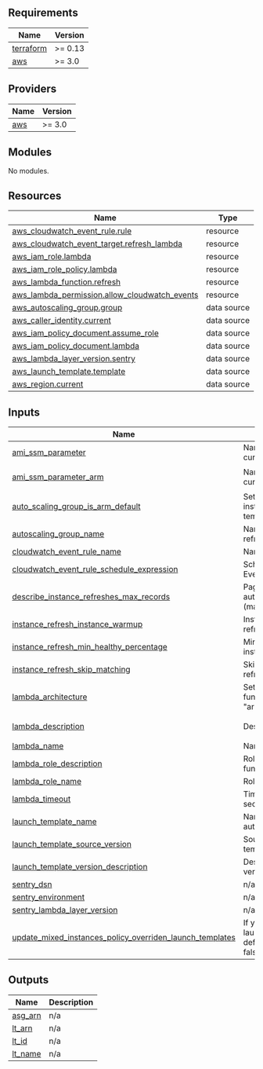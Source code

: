 ## Requirements

| Name | Version |
|------|---------|
| <a name="requirement_terraform"></a> [terraform](#requirement\_terraform) | >= 0.13 |
| <a name="requirement_aws"></a> [aws](#requirement\_aws) | >= 3.0 |

## Providers

| Name | Version |
|------|---------|
| <a name="provider_aws"></a> [aws](#provider\_aws) | >= 3.0 |

## Modules

No modules.

## Resources

| Name | Type |
|------|------|
| [aws_cloudwatch_event_rule.rule](https://registry.terraform.io/providers/hashicorp/aws/latest/docs/resources/cloudwatch_event_rule) | resource |
| [aws_cloudwatch_event_target.refresh_lambda](https://registry.terraform.io/providers/hashicorp/aws/latest/docs/resources/cloudwatch_event_target) | resource |
| [aws_iam_role.lambda](https://registry.terraform.io/providers/hashicorp/aws/latest/docs/resources/iam_role) | resource |
| [aws_iam_role_policy.lambda](https://registry.terraform.io/providers/hashicorp/aws/latest/docs/resources/iam_role_policy) | resource |
| [aws_lambda_function.refresh](https://registry.terraform.io/providers/hashicorp/aws/latest/docs/resources/lambda_function) | resource |
| [aws_lambda_permission.allow_cloudwatch_events](https://registry.terraform.io/providers/hashicorp/aws/latest/docs/resources/lambda_permission) | resource |
| [aws_autoscaling_group.group](https://registry.terraform.io/providers/hashicorp/aws/latest/docs/data-sources/autoscaling_group) | data source |
| [aws_caller_identity.current](https://registry.terraform.io/providers/hashicorp/aws/latest/docs/data-sources/caller_identity) | data source |
| [aws_iam_policy_document.assume_role](https://registry.terraform.io/providers/hashicorp/aws/latest/docs/data-sources/iam_policy_document) | data source |
| [aws_iam_policy_document.lambda](https://registry.terraform.io/providers/hashicorp/aws/latest/docs/data-sources/iam_policy_document) | data source |
| [aws_lambda_layer_version.sentry](https://registry.terraform.io/providers/hashicorp/aws/latest/docs/data-sources/lambda_layer_version) | data source |
| [aws_launch_template.template](https://registry.terraform.io/providers/hashicorp/aws/latest/docs/data-sources/launch_template) | data source |
| [aws_region.current](https://registry.terraform.io/providers/hashicorp/aws/latest/docs/data-sources/region) | data source |

## Inputs

| Name | Description | Type | Default | Required |
|------|-------------|------|---------|:--------:|
| <a name="input_ami_ssm_parameter"></a> [ami\_ssm\_parameter](#input\_ami\_ssm\_parameter) | Name of SSM parameter containing the current AMI | `string` | `"/aws/service/ecs/optimized-ami/amazon-linux-2/recommended"` | no |
| <a name="input_ami_ssm_parameter_arm"></a> [ami\_ssm\_parameter\_arm](#input\_ami\_ssm\_parameter\_arm) | Name of SSM parameter containing the current AMI (ARM) | `string` | `"/aws/service/ecs/optimized-ami/amazon-linux-2/arm64/recommended"` | no |
| <a name="input_auto_scaling_group_is_arm_default"></a> [auto\_scaling\_group\_is\_arm\_default](#input\_auto\_scaling\_group\_is\_arm\_default) | Set to true if your ASG uses ARM instances in the default launch template | `string` | `false` | no |
| <a name="input_autoscaling_group_name"></a> [autoscaling\_group\_name](#input\_autoscaling\_group\_name) | Name of the auto scaling group to refresh | `string` | n/a | yes |
| <a name="input_cloudwatch_event_rule_name"></a> [cloudwatch\_event\_rule\_name](#input\_cloudwatch\_event\_rule\_name) | Name of the CloudWatch Event Rule | `string` | `"ASGRefreshInstancesEventRule"` | no |
| <a name="input_cloudwatch_event_rule_schedule_expression"></a> [cloudwatch\_event\_rule\_schedule\_expression](#input\_cloudwatch\_event\_rule\_schedule\_expression) | Schedule expression for CloudWatch Event Rule | `string` | `"cron(0 0 * * ? *)"` | no |
| <a name="input_describe_instance_refreshes_max_records"></a> [describe\_instance\_refreshes\_max\_records](#input\_describe\_instance\_refreshes\_max\_records) | Page size for boto3 when calling autoscaling:DescribeInstanceRefreshes (max is 100) | `number` | `100` | no |
| <a name="input_instance_refresh_instance_warmup"></a> [instance\_refresh\_instance\_warmup](#input\_instance\_refresh\_instance\_warmup) | Instance warmup time for instance refresh | `number` | `300` | no |
| <a name="input_instance_refresh_min_healthy_percentage"></a> [instance\_refresh\_min\_healthy\_percentage](#input\_instance\_refresh\_min\_healthy\_percentage) | Minimum healthy percentage for instance refresh | `number` | `90` | no |
| <a name="input_instance_refresh_skip_matching"></a> [instance\_refresh\_skip\_matching](#input\_instance\_refresh\_skip\_matching) | Skip matching instances for instance refresh | `bool` | `false` | no |
| <a name="input_lambda_architecture"></a> [lambda\_architecture](#input\_lambda\_architecture) | Set CPU architecture for the Lambda function. Valid values are "x86\_64" and "arm64". | `string` | `"x86_64"` | no |
| <a name="input_lambda_description"></a> [lambda\_description](#input\_lambda\_description) | Description of the Lambda function | `string` | `"Keeps ASG Launch Template updated with most recent AMI read from SSM Parameter"` | no |
| <a name="input_lambda_name"></a> [lambda\_name](#input\_lambda\_name) | Name of the Lambda function | `string` | `"ASGRefreshInstances"` | no |
| <a name="input_lambda_role_description"></a> [lambda\_role\_description](#input\_lambda\_role\_description) | Role description for the Lambda function | `string` | `""` | no |
| <a name="input_lambda_role_name"></a> [lambda\_role\_name](#input\_lambda\_role\_name) | Role name for the Lambda function | `string` | `"ASGRefreshInstancesLambdaRole"` | no |
| <a name="input_lambda_timeout"></a> [lambda\_timeout](#input\_lambda\_timeout) | Timeout for Lambda function in seconds | `number` | `60` | no |
| <a name="input_launch_template_name"></a> [launch\_template\_name](#input\_launch\_template\_name) | Name of the launch template used by auto scaling group to refresh | `string` | n/a | yes |
| <a name="input_launch_template_source_version"></a> [launch\_template\_source\_version](#input\_launch\_template\_source\_version) | Source version for the new launch template | `string` | `"$Default"` | no |
| <a name="input_launch_template_version_description"></a> [launch\_template\_version\_description](#input\_launch\_template\_version\_description) | Description of the new launch template version in Python's f-string format | `string` | `"Automated AMI refresh to \"{image_id}\""` | no |
| <a name="input_sentry_dsn"></a> [sentry\_dsn](#input\_sentry\_dsn) | n/a | `string` | `null` | no |
| <a name="input_sentry_environment"></a> [sentry\_environment](#input\_sentry\_environment) | n/a | `string` | `null` | no |
| <a name="input_sentry_lambda_layer_version"></a> [sentry\_lambda\_layer\_version](#input\_sentry\_lambda\_layer\_version) | n/a | `number` | `11` | no |
| <a name="input_update_mixed_instances_policy_overriden_launch_templates"></a> [update\_mixed\_instances\_policy\_overriden\_launch\_templates](#input\_update\_mixed\_instances\_policy\_overriden\_launch\_templates) | If you do not want to also update launch templates that override the default launch template, set this to false | `bool` | `true` | no |

## Outputs

| Name | Description |
|------|-------------|
| <a name="output_asg_arn"></a> [asg\_arn](#output\_asg\_arn) | n/a |
| <a name="output_lt_arn"></a> [lt\_arn](#output\_lt\_arn) | n/a |
| <a name="output_lt_id"></a> [lt\_id](#output\_lt\_id) | n/a |
| <a name="output_lt_name"></a> [lt\_name](#output\_lt\_name) | n/a |
